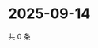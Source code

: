# 2025-09-14

共 0 条

<!-- BEGIN ZHIHUQUESTIONS -->
<!-- 最后更新时间 Sun Sep 14 2025 06:08:48 GMT+0800 (China Standard Time) -->

<!-- END ZHIHUQUESTIONS -->
